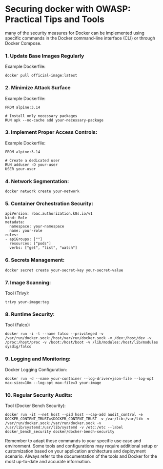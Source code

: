 # Securing docker with OWASP: Practical Tips and Tools

many of the security measures for Docker can be implemented using specific commands in the Docker command-line interface (CLI) or through Docker Compose.

### 1. Update Base Images Regularly
 Example Dockerfile:

```
docker pull official-image:latest
```


### 2. Minimize Attack Surface
Example Dockerfile:

```
FROM alpine:3.14

# Install only necessary packages
RUN apk --no-cache add your-necessary-package
```


### 3. Implement Proper Access Controls:
Example Dockerfile:

```
FROM alpine:3.14

# Create a dedicated user
RUN adduser -D your-user
USER your-user
```
### 4. Network Segmentation:

```
docker network create your-network
```

### 5. Container Orchestration Security:

```
apiVersion: rbac.authorization.k8s.io/v1
kind: Role
metadata:
  namespace: your-namespace
  name: your-role
rules:
- apiGroups: [""]
  resources: ["pods"]
  verbs: ["get", "list", "watch"]
```

### 6. Secrets Management:

```
docker secret create your-secret-key your-secret-value
```

### 7. Image Scanning:
Tool (Trivy):

```
trivy your-image:tag
```

### 8. Runtime Security:
Tool (Falco):

```
docker run -i -t --name falco --privileged -v /var/run/docker.sock:/host/var/run/docker.sock -v /dev:/host/dev -v /proc:/host/proc -v /boot:/host/boot -v /lib/modules:/host/lib/modules sysdig/falco

```

### 9. Logging and Monitoring:

Docker Logging Configuration:

```
docker run -d --name your-container --log-driver=json-file --log-opt max-size=10m --log-opt max-file=3 your-image
```

### 10. Regular Security Audits:

Tool (Docker Bench Security):

```
docker run -it --net host --pid host --cap-add audit_control -e DOCKER_CONTENT_TRUST=$DOCKER_CONTENT_TRUST -v /var/lib:/var/lib -v /var/run/docker.sock:/var/run/docker.sock -v /usr/lib/systemd:/usr/lib/systemd -v /etc:/etc --label docker_bench_security docker/docker-bench-security
```

Remember to adapt these commands to your specific use case and environment. Some tools and configurations may require additional setup or customization based on your application architecture and deployment scenario. Always refer to the documentation of the tools and Docker for the most up-to-date and accurate information.


